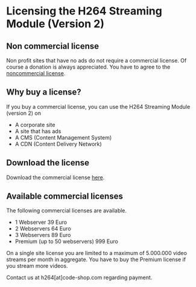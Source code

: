 # Licensing the H264 Streaming Module (Version 2)

## Non commercial license

Non profit sites that have no ads do not require a commercial license. Of course
a donation is always appreciated. You have to agree to the
[noncommercial license](http://creativecommons.org/licenses/by-nc-sa/3.0/).

## Why buy a license?

If you buy a commercial license, you can use the H264 Streaming Module 
(version 2) on

- A corporate site 
- A site that has ads 
- A CMS (Content Management System) 
- A CDN (Content Delivery Network)

## Download the license

Download the commercial license
[here](download/h264-streaming-module-license.pdf).

## Available commercial licenses

The following commercial licenses are available.

- 1 Webserver 39 Euro
- 2 Webservers 64 Euro
- 3 Webservers 89 Euro
- Premium (up to 50 webservers) 999 Euro

On a single site license you are limited to a maximum of 5.000.000 video streams
per month in aggregate. You have to buy the Premium license if you stream more
videos.

Contact us at h264[at]code-shop.com regarding payment.

